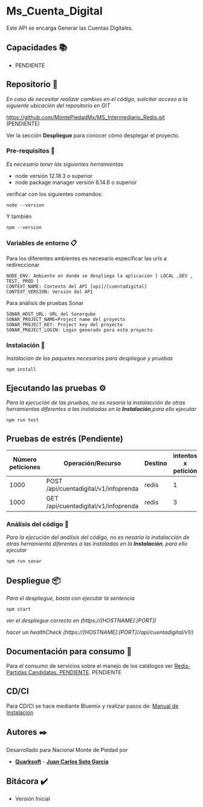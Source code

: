 # Ms_Cuenta_Digital

Este API se encarga Generar las Cuentas Digitales.

## Capacidades :books:

- PENDIENTE


## Repositorio 🚀

_En caso de necesitar realizar cambios en el código, solicitar acceso a la siguiente ubicación del repositorio en GIT_

https://github.com/MontePiedadMx/MS_Intermediario_Redis.git (PENDIENTE)

Ver la sección **Despliegue** para conocer cómo desplegar el proyecto.

### Pre-requisitos :bookmark_tabs:

_Es necesario tener las siguientes herramientas_

- node versión 12.18.3 o superior
- node package manager versión 6.14.6 o superior

verificar con los siguientes comandos:

```
node --version
```

Y también

```
npm --version
```

### Variables de entorno :clipboard:

Para los diferentes ambientes es necesario especificar las urls a redireccionar

```
NODE_ENV: Ambiente en donde se despliega la aplicación [ LOCAL ,DEV , TEST, PROD ]
CONTEXT_NAME: Contexto del API [api]/[cuentadigital]
CONTEXT_VERSION: Versión del API
```

Para análisis de pruebas Sonar

```
SONAR_HOST_URL: URL del Sonarqube
SONAR_PROJECT_NAME=Project name del proyecto
SONAR_PROJECT_KEY: Project key del proyecto
SONAR_PROJECT_LOGIN: Login generado para este proyecto
```


### Instalación :wrench:

_Instalación de los paquetes necesarios para despliegue y pruebas_

```
npm install
```

## Ejecutando las pruebas ⚙️

_Para la ejecución de las pruebas, no es nesaria la instalacción de otras herramientas diferentes a las instaladas en la **Instalación**,para ello ejecutar_

```
npm run test

```
## Pruebas de estrés (Pendiente)
|Número peticiones | Operación/Recurso |Destino | intentos x petición |Tiempo Minimo | Tiempo Maximo|Tiempo Medio
| ----------- | ----------- | ----------- | ----------- | ----------- | ----------- |----------- |
| 1000 |POST /api/cuentadigital/v1/infoprenda | redis | 1 |470 ms | 4.6 s| 2s |
| 1000 |GET /api/cuentadigital/v1/infoprenda | redis | 3 |387 ms | 5.4 s | 2.1s |

### Análisis del código :nut_and_bolt:

_Para la ejecución del análisis del código, no es nesaria la instalacción de otras herramienta diferentes a las instaladas en la **Instalación**, para ello ejecutar_

```
npm run sonar
```

## Despliegue :package:

_Para el despliegue, basta con ejecutar la sentencia_

```
npm start
```

_ver el despliegue correcto en (https://[HOSTNAME]:[PORT])_

_hacer un healthCheck (https://[HOSTNAME]:[PORT]//api/cuentadigital/v1/)_

## Documentación para consumo :book:

Para el consumo de servicios sobre el manejo de los catálogos ver [Redis-Partidas Candidatas. PENDIENTE](https://msclientredis.docs.apiary.io/). PENDIENTE

## CD/CI

Para CD/CI se hace mediante Bluemix y realizar pasos de: [Manual de Instalacion](*)

## Autores :black_nib:

Desarrollado para Nacional Monte de Piedad por

* [**Quarksoft**](<(https://quarksoft.net/)>) - [**Juan Carlos Soto García**](jsoto@quarksoft.net)

## Bitácora :heavy_check_mark:
- Versión Inicial
